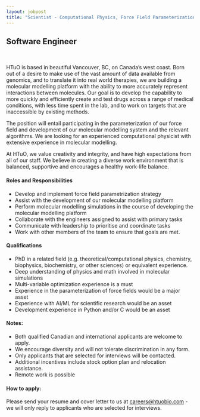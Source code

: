 ```yaml
---
layout: jobpost
title: "Scientist - Computational Physics, Force Field Parameterization"
---
```


## Software Engineer 

  &nbsp; 

HTuO is based in beautiful Vancouver, BC, on Canada’s west coast.  Born out of a desire to make use of the vast amount of data available from genomics, and to translate it into real world therapies, we are building a molecular modelling platform with the ability to more accurately represent interactions between molecules.  Our goal is to develop the capability to more quickly and efficiently create and test drugs across a range of medical conditions, with less time spent in the lab, and to work on targets that are inaccessible by existing methods.

The position will entail participating in the parameterization of our force field and development of our molecular modelling system and the relevant algorithms. We are looking for an experienced computational physicist with extensive experience in molecular modelling.

At HTuO, we value creativity and integrity, and have high expectations from all of our staff.  We believe in creating a diverse work environment that is balanced, supportive and encourages a healthy work-life balance. 

#### Roles and Responsibilities

* Develop and implement force field parametrization strategy
* Assist with the development of our molecular modelling platform
* Perform molecular modelling simulations in the course of developing the molecular modelling platform
* Collaborate with the engineers assigned to assist with primary tasks
* Communicate with leadership to prioritise and coordinate tasks
* Work with other members of the team to ensure that goals are met.


#### Qualifications
* PhD in a related field (e.g. theoretical/computational physics, chemistry, biophysics, biochemistry, or other sciences) or equivalent experience.
* Deep understanding of physics and math involved in molecular simulations
* Multi-variable optimization experience is a must
* Experience in the parameterization of force fields would be a major asset
* Experience with AI/ML for scientific research would be an asset
* Development experience in Python and/or C would be an asset

#### Notes: 
* Both qualified Canadian and international applicants are welcome to apply.
* We encourage diversity and will not tolerate discrimination in any form.
* Only applicants that are selected for interviews will be contacted.
* Additional incentives include stock option plan and relocation assistance.
* Remote work is possible

#### How to apply:

Please send your resume and cover letter to us at 
[careers@htuobio.com](mailto:careers@htuobio.com) - we will only reply to applicants who are selected for interviews.
